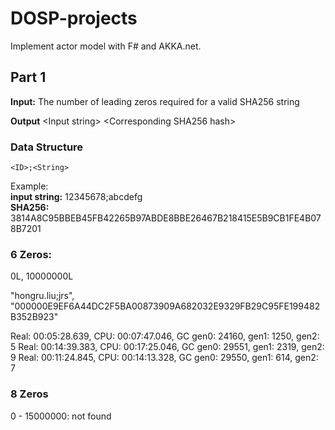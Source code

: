 # DOSP-projects
Implement actor model with F# and AKKA.net.

## Part 1

**Input:** The number of leading zeros required for a valid SHA256 string

**Output** \<Input string>  \<Corresponding SHA256 hash>

### Data Structure
`<ID>;<String>`

Example: </br>
  **input string:** 12345678;abcdefg </br>
  **SHA256:** 3814A8C95BBEB45FB42265B97ABDE8BBE26467B218415E5B9CB1FE4B078B7201


### 6 Zeros:
0L, 10000000L

"hongru.liu;jrs",
  "000000E9EF6A44DC2F5BA00873909A682032E9329FB29C95FE199482B352B923"

Real: 00:05:28.639, CPU: 00:07:47.046, GC gen0: 24160, gen1: 1250, gen2: 5
Real: 00:14:39.383, CPU: 00:17:25.046, GC gen0: 29551, gen1: 2319, gen2: 9
Real: 00:11:24.845, CPU: 00:14:13.328, GC gen0: 29550, gen1: 614, gen2: 7

### 8 Zeros
0 - 15000000: not found
